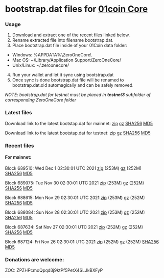 # bootstrap.dat files for [01coin Core](https://01coin.io)

### Usage

1. Download and extract one of the recent files linked below.
2. Rename extracted file into filename bootstrap.dat.
3. Place bootstrap.dat file inside of your 01Coin data folder:
 - Windows: %APPDATA%\ZeroOneCore\
 - Mac OS: ~/Library/Application Support/ZeroOneCore/
 - Unix/Linux: ~/.zeroonecore/
4. Run your wallet and let it sync using bootstrap.dat
5. Once sync is done bootstrap.dat file will be renamed to bootstrap.dat.old automagically and can be safely removed.

_NOTE: bootstrap.dat for testnet must be placed in **testnet3** subfolder of corresponding ZeroOneCore folder_

### Latest files
Download link to the latest bootstap.dat for mainnet: [zip](https://files.01coin.io/mainnet/bootstrap.dat.zip) [gz](https://files.01coin.io/mainnet/bootstrap.dat.tar.gz) [SHA256](https://files.01coin.io/mainnet/sha256.txt) [MD5](https://files.01coin.io/mainnet/md5.txt)

Download link to the latest bootstap.dat for testnet: [zip](https://files.01coin.io/testnet/bootstrap.dat.zip) [gz](https://files.01coin.io/testnet/bootstrap.dat.tar.gz) [SHA256](https://files.01coin.io/testnet/sha256.txt) [MD5](https://files.01coin.io/testnet/md5.txt)

### Recent files

#### For mainnet:

Block 689510: Wed Dec  1 02:30:01 UTC 2021 [zip](https://files.01coin.io/mainnet/2021-12-01/bootstrap.dat.zip) (253M) [gz](https://files.01coin.io/mainnet/2021-12-01/bootstrap.dat.tar.gz) (252M) [SHA256](https://files.01coin.io/mainnet/2021-12-01/sha256.txt) [MD5](https://files.01coin.io/mainnet/2021-12-01/md5.txt)

Block 689075: Tue Nov 30 02:30:01 UTC 2021 [zip](https://files.01coin.io/mainnet/2021-11-30/bootstrap.dat.zip) (253M) [gz](https://files.01coin.io/mainnet/2021-11-30/bootstrap.dat.tar.gz) (252M) [SHA256](https://files.01coin.io/mainnet/2021-11-30/sha256.txt) [MD5](https://files.01coin.io/mainnet/2021-11-30/md5.txt)

Block 688615: Mon Nov 29 02:30:01 UTC 2021 [zip](https://files.01coin.io/mainnet/2021-11-29/bootstrap.dat.zip) (253M) [gz](https://files.01coin.io/mainnet/2021-11-29/bootstrap.dat.tar.gz) (252M) [SHA256](https://files.01coin.io/mainnet/2021-11-29/sha256.txt) [MD5](https://files.01coin.io/mainnet/2021-11-29/md5.txt)

Block 688084: Sun Nov 28 02:30:01 UTC 2021 [zip](https://files.01coin.io/mainnet/2021-11-28/bootstrap.dat.zip) (253M) [gz](https://files.01coin.io/mainnet/2021-11-28/bootstrap.dat.tar.gz) (252M) [SHA256](https://files.01coin.io/mainnet/2021-11-28/sha256.txt) [MD5](https://files.01coin.io/mainnet/2021-11-28/md5.txt)

Block 687634: Sat Nov 27 02:30:01 UTC 2021 [zip](https://files.01coin.io/mainnet/2021-11-27/bootstrap.dat.zip) (252M) [gz](https://files.01coin.io/mainnet/2021-11-27/bootstrap.dat.tar.gz) (252M) [SHA256](https://files.01coin.io/mainnet/2021-11-27/sha256.txt) [MD5](https://files.01coin.io/mainnet/2021-11-27/md5.txt)

Block 687124: Fri Nov 26 02:30:01 UTC 2021 [zip](https://files.01coin.io/mainnet/2021-11-26/bootstrap.dat.zip) (252M) [gz](https://files.01coin.io/mainnet/2021-11-26/bootstrap.dat.tar.gz) (252M) [SHA256](https://files.01coin.io/mainnet/2021-11-26/sha256.txt) [MD5](https://files.01coin.io/mainnet/2021-11-26/md5.txt)


### Donations are welcome:

ZOC: ZPZHPcmoQpqd3j9ktPf5PetX4SLJkBXFyP

